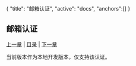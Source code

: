 {
	"title": "邮箱认证",
	"active": "docs",
	"anchors":[]
}

邮箱认证
---

[上一章](/docs/auth.md)  |  [目录](/docs/index.md)  |  [下一章](/docs/auth-third.md)

当前版本作为本地开发版本，仅支持该认证。